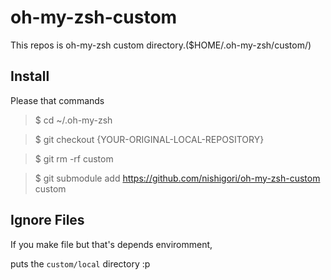 oh-my-zsh-custom
================

  This repos is oh-my-zsh custom directory.($HOME/.oh-my-zsh/custom/)

Install
-------

  Please that commands

> $ cd ~/.oh-my-zsh

> $ git checkout {YOUR-ORIGINAL-LOCAL-REPOSITORY}

> $ git rm -rf custom

> $ git submodule add https://github.com/nishigori/oh-my-zsh-custom custom

Ignore Files
------------

  If you make file but that's depends enviromment,

  puts the `custom/local` directory :p
